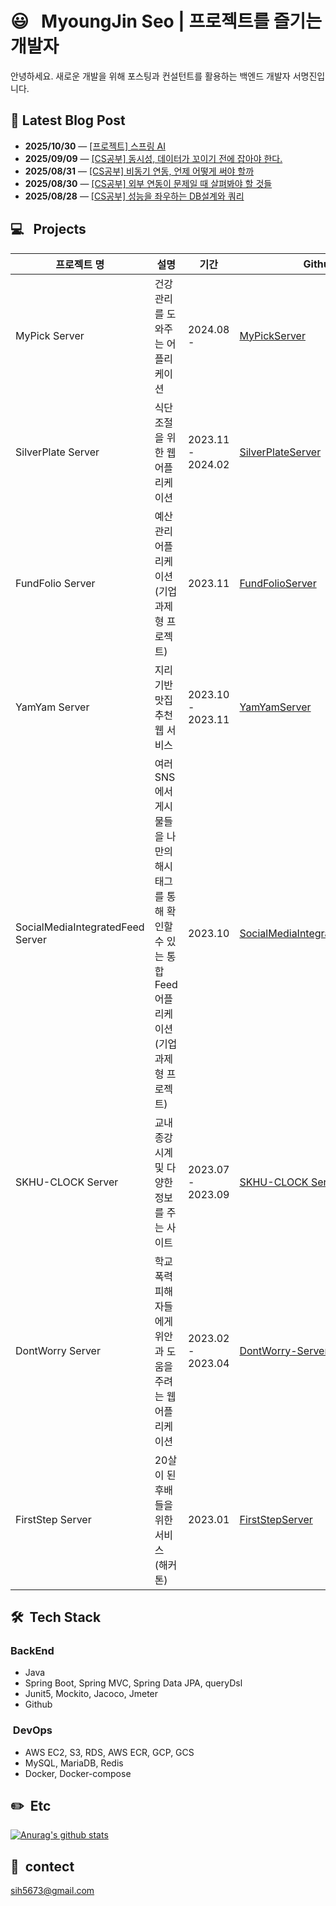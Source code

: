 # 😃 &nbsp; MyoungJin Seo | 프로젝트를 즐기는 개발자  
안녕하세요. 새로운 개발을 위해 포스팅과 컨설턴트를 활용하는 백엔드 개발자 서명진입니다.


<!-- BLOG-POST-START -->
## 📝 Latest Blog Post

- **2025/10/30** — [[프로젝트] 스프링 AI](https://velog.io/@myoungjinseo/%ED%94%84%EB%A1%9C%EC%A0%9D%ED%8A%B8-%EC%8A%A4%ED%94%84%EB%A7%81-AI)
- **2025/09/09** — [[CS공부] 동시성, 데이터가 꼬이기 전에 잡아야 한다.](https://velog.io/@myoungjinseo/%EB%8F%99%EC%8B%9C%EC%84%B1-%EB%8D%B0%EC%9D%B4%ED%84%B0%EA%B0%80-%EA%BC%AC%EC%9D%B4%EA%B8%B0-%EC%A0%84%EC%97%90-%EC%9E%A1%EC%95%84%EC%95%BC-%ED%95%9C%EB%8B%A4)
- **2025/08/31** — [[CS공부] 비동기 연동, 언제 어떻게 써야 할까](https://velog.io/@myoungjinseo/CS%EA%B3%B5%EB%B6%80-%EB%B9%84%EB%8F%99%EA%B8%B0-%EC%97%B0%EB%8F%99-%EC%96%B8%EC%A0%9C-%EC%96%B4%EB%96%BB%EA%B2%8C-%EC%8D%A8%EC%95%BC-%ED%95%A0%EA%B9%8C)
- **2025/08/30** — [[CS공부] 외부 연동이 문제일 때 살펴봐야 할 것들](https://velog.io/@myoungjinseo/CS%EA%B3%B5%EB%B6%80-%EC%99%B8%EB%B6%80-%EC%97%B0%EB%8F%99%EC%9D%B4-%EB%AC%B8%EC%A0%9C%EC%9D%BC-%EB%95%8C-%EC%82%B4%ED%8E%B4%EB%B4%90%EC%95%BC-%ED%95%A0-%EA%B2%83%EB%93%A4)
- **2025/08/28** — [[CS공부] 성능을 좌우하는 DB설계와 쿼리](https://velog.io/@myoungjinseo/%EC%84%B1%EB%8A%A5%EC%9D%84-%EC%A2%8C%EC%9A%B0%ED%95%98%EB%8A%94-DB%EC%84%A4%EA%B3%84%EC%99%80-%EC%BF%BC%EB%A6%AC)

<!-- BLOG-POST-END -->
## 💻 &nbsp; Projects
|프로젝트 명|설명|기간|Github|
|------|---|---|---|
| MyPick Server |건강 관리를 도와주는 어플리케이션|2024.08 -|[MyPickServer]( https://github.com/myoungjinseo/MyPick)|
|SilverPlate  Server|식단 조절을 위한 웹 어플리케이션|2023.11 - 2024.02|[SilverPlateServer](https://github.com/silver-plate/SilverPlate-BE)|
| FundFolio Server |예산 관리 어플리케이션 (기업 과제형 프로젝트)|2023.11|[FundFolioServer]( https://github.com/myoungjinseo/FundFolio)|
| YamYam Server |지리기반 맛집 추천 웹 서비스|2023.10 - 2023.11|[YamYamServer](https://github.com/pre-onboarding/yamyam)|
| SocialMediaIntegratedFeed Server| 여러 SNS에서 게시물들을 나만의 해시태그를 통해 확인할 수 있는 통합 Feed 어플리케이션(기업 과제형 프로젝트) | 2023.10 |[SocialMediaIntegratedFeedServer](https://github.com/pre-onboarding/Social-media-integrated-feed)|
| SKHU-CLOCK Server| 교내 종강시계 및 다양한 정보를 주는 사이트 | 2023.07 - 2023.09 |[SKHU-CLOCK Server](https://github.com/skhu-clock/skhu-clock-back)|
| DontWorry Server |학교 폭력 피해자들에게 위안과 도움을 주려는 웹 어플리케이션|2023.02 - 2023.04|[DontWorry-Server](https://github.com/GDG-on-Campus-SKHU/2023-DontWorry-SolutionChallenge-BackEnd)|
|FirstStep Server|20살이 된 후배들을 위한 서비스 (해커톤)|2023.01|[FirstStepServer](https://github.com/GDG-on-Campus-SKHU/1Team-FirstStep-BackEnd)|

## 🛠 &nbsp;Tech Stack
 ### BackEnd
 * Java
 * Spring Boot, Spring MVC, Spring Data JPA, queryDsl
 * Junit5, Mockito, Jacoco, Jmeter
 * Github
 
 ### &nbsp;DevOps
 * AWS EC2, S3, RDS, AWS ECR, GCP, GCS
 * MySQL, MariaDB, Redis 
 * Docker, Docker-compose

## ✏️ &nbsp;Etc
[![Anurag's github stats](https://github-readme-stats.vercel.app/api?username=myoungjinseo)](https://github.com/anuraghazra/github-readme-stats)


## 📧 &nbsp;contect  
sih5673@gmail.com
